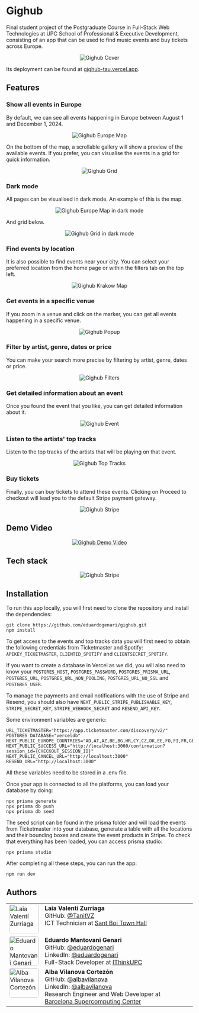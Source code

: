 # Gighub

Final student project of the Postgraduate Course in Full-Stack Web Technologies at UPC School of Professional & Executive Development, consisting of an app that can be used to find music events and buy tickets across Europe.

<p align="center"> 
  <img src="assets/cover.png" alt="Gighub Cover">
</p>

Its deployment can be found at [gighub-tau.vercel.app](https://gighub-tau.vercel.app/).

## Features

### Show all events in Europe

By default, we can see all events happening in Europe between August 1 and December 1, 2024.

<p align="center"> 
  <img src="assets/map.png" alt="Gighub Europe Map">
</p>

On the bottom of the map, a scrollable gallery will show a preview of the available events. If you prefer, you can visualise the events in a grid for quick information.

<p align="center"> 
  <img src="assets/grid.png" alt="Gighub Grid">
</p>

### Dark mode

All pages can be visualised in dark mode. An example of this is the map.

<p align="center"> 
  <img src="assets/map-dark.png" alt="Gighub Europe Map in dark mode">
</p>

And grid below.

<p align="center"> 
  <img src="assets/grid-dark.png" alt="Gighub Grid in dark mode">
</p>

### Find events by location

It is also possible to find events near your city. You can select your preferred location from the home page or within the filters tab on the top left.

<p align="center">
  <img src="assets/krakow.png" alt="Gighub Krakow Map">
</p>

### Get events in a specific venue

If you zoom in a venue and click on the marker, you can get all events happening in a specific venue.

<p align="center"> 
  <img src="assets/popup.png" alt="Gighub Popup">
</p>

### Filter by artist, genre, dates or price

You can make your search more precise by filtering by artist, genre, dates or price.

<p align="center"> 
  <img src="assets/filters.png" alt="Gighub Filters">
</p>

### Get detailed information about an event

Once you found the event that you like, you can get detailed information about it.

<p align="center"> 
  <img src="assets/event.png" alt="Gighub Event">
</p>

### Listen to the artists' top tracks

Listen to the top tracks of the artists that will be playing on that event.

<p align="center"> 
  <img src="assets/top-tracks.png" alt="Gighub Top Tracks">
</p>

### Buy tickets

Finally, you can buy tickets to attend these events. Clicking on Proceed to checkout will lead you to the default Stripe payment gateway.

<p align="center"> 
  <img src="assets/stripe.png" alt="Gighub Stripe">
</p>

## Demo Video

<p align="center">
  <a href="https://vimeo.com/1012784684?share=copy#t=0">
    <img src="assets/thumb.jpg" alt="Gighub Demo Video">
  </a>
</p>

## Tech stack

<p align="center"> 
  <img src="assets/technologies.png" alt="Gighub Stripe">
</p>

## Installation

To run this app locally, you will first need to clone the repository and install the dependencies:

```
git clone https://github.com/eduardogenari/gighub.git
npm install
```

To get access to the events and top tracks data you will first need to obtain the following credentials from Ticketmaster and Spotify: `APIKEY_TICKETMASTER`, `CLIENTID_SPOTIFY` and `CLIENTSECRET_SPOTIFY`.

If you want to create a database in Vercel as we did, you will also need to know your `POSTGRES_HOST`, `POSTGRES_PASSWORD`, `POSTGRES_PRISMA_URL`, `POSTGRES_URL`, `POSTGRES_URL_NON_POOLING`, `POSTGRES_URL_NO_SSL` and `POSTGRES_USER`.

To manage the payments and email notifications with the use of Stripe and Resend, you should also have `NEXT_PUBLIC_STRIPE_PUBLISHABLE_KEY`, `STRIPE_SECRET_KEY`, `STRIPE_WEBHOOK_SECRET` and `RESEND_API_KEY`.

Some environment variables are generic:

```
URL_TICKETMASTER="https://app.ticketmaster.com/discovery/v2/"
POSTGRES_DATABASE="verceldb"
NEXT_PUBLIC_EUROPE_COUNTRIES="AD,AT,AZ,BE,BG,HR,CY,CZ,DK,EE,FO,FI,FR,GE,DE,GI,GB,GR,HU,IS,IE,IT,LV,LT,LU,MT,MC,ME,NL,NO,PL,PT,RO,RU,RS,SK,SI,ES,SE,CH,UA"
NEXT_PUBLIC_SUCCESS_URL="http://localhost:3000/confirmation?session_id={CHECKOUT_SESSION_ID}"
NEXT_PUBLIC_CANCEL_URL="http://localhost:3000"
RESEND_URL="http://localhost:3000"
```

All these variables need to be stored in a .env file.

Once your app is connected to all the platforms, you can load your database by doing:

```
npx prisma generate
npx prisma db push
npx prisma db seed
```

The seed script can be found in the prisma folder and will load the events from Ticketmaster into your database, generate a table with all the locations and their bounding boxes and create the event products in Stripe. To check that everything has been loaded, you can access prisma studio:

```
npx prisma studio
```

After completing all these steps, you can run the app:

```
npm run dev
```

## Authors

<table  cellspacing="0" cellpadding="0" style="background-color:rgba(0, 0, 0, 0);">
  <tr>
    <td valign="top"><img src="assets/laia.jpg" alt="Laia Valentí Zurriaga" width="80px" height="80px" style="border-radius: 5px"></td>
    <td valign="top"><b>Laia Valentí Zurriaga</b><br>
      GitHub: <a href="https://github.com/TanitVZ">@TanitVZ</a> <br>
      ICT Technician at <a href="https://www.santboi.cat/"> Sant Boi Town Hall</a></td>
  </tr>
  <tr>
    <td valign="top"><img src="assets/eduardo.jpg" alt="Eduardo Mantovani Genari" width="80px" height="80px" style="border-radius: 5px"></td>
    <td valign="top"><b>Eduardo Mantovani Genari</b><br>
      GitHub: <a href="https://github.com/eduardogenari">@eduardogenari</a> <br>
      LinkedIn: <a href="https://www.linkedin.com/in/eduardogenari/">@eduardogenari</a> <br>
      Full-Stack Developer at <a href="https://www.ithinkupc.com/"> IThinkUPC </a></td>
  </tr>
  <tr>
    <td valign="top">
      <img src="assets/alba.jpg" alt="Alba Vilanova Cortezón" width="80px" height="80px" style="border-radius: 5px">
    </td>
    <td valign="top">      
      <b>Alba Vilanova Cortezón</b><br>
      GitHub: <a href="https://github.com/albavilanova">@albavilanova</a> <br>
      LinkedIn: <a href="https://www.linkedin.com/in/albavilanova/">@albavilanova</a> <br>
      Research Engineer and Web Developer at <a href="https://bsc.es/"> Barcelona Supercomputing Center</a>
    </td>
  </tr>
</table>